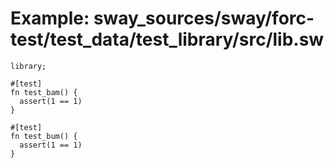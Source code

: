 # Example: sway_sources/sway/forc-test/test_data/test_library/src/lib.sw

```sway
library;

#[test]
fn test_bam() {
  assert(1 == 1)
}

#[test]
fn test_bum() {
  assert(1 == 1)
}

```
